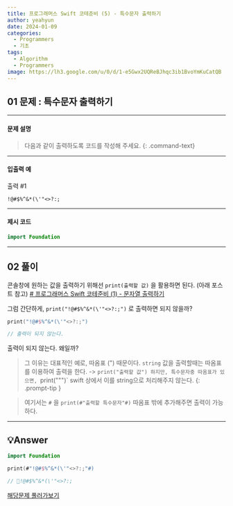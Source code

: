 ```yaml
---
title: 프로그래머스 Swift 코테준비 (5) - 특수문자 출력하기
author: yeahyun
date: 2024-01-09
categories:
  - Programmers
  - 기초
tags:
  - Algorithm
  - Programmers
image: https://lh3.google.com/u/0/d/1-e5Gwx2UQReBJhqc3ib1BvoYmKuCatQB
---
```

## 01 문제 : 특수문자 출력하기

---
#### 문제 설명

>다음과 같이 출력하도록 코드를 작성해 주세요.
{: .command-text}
  
- ---
#### 입출력 예

출력 #1
```
!@#$%^&*(\'"<>?:;
```

---

#### 제시 코드

```swift
import Foundation
```



---

## 02 풀이

콘솔창에 원하는 값을 출력하기 위해선 `print(출력할 값)` 을 활용하면 된다.
(아래 포스트 참고)
[# 프로그래머스 Swift 코테준비 (1) - 문자열 출력하기](https://yeahyunkim.github.io/posts/%ED%94%84%EB%A1%9C%EA%B7%B8%EB%9E%98%EB%A8%B8%EC%8A%A4-Swift-%EC%BD%94%ED%85%8C%EC%A4%80%EB%B9%84-(1)/)

그럼 간단하게, `print("!@#$%^&*(\'"<>?:;")` 로 출력하면 되지 않을까?
```swift
print("!@#$%^&*(\'"<>?:;")

// 출력이 되지 않는다.
```

출력이 되지 않는다. 왜일까?


>그 이유는 대표적인 예로, 따옴표 (") 때문이다.
`string` 값을 출력할때는 따옴표를 이용하여 출력을 한다. -> `print("출력할 값")
하지만, 특수문자중 따옴표가 있으면, `print(""")` swift 상에서 이를 string으로 처리해주지 않는다.
{: .prompt-tip }


> 여기서는 `#` 을 `print(#"출력할 특수문자"#)` 따옴표 밖에 추가해주면 출력이 가능하다.


---

## 💡Answer

```swift
import Foundation

print(#"!@#$%^&*(\'"<>?:;"#)

// !@#$%^&*(\'"<>?:;
```


[해당문제 풀러가보기](https://school.programmers.co.kr/learn/courses/30/lessons/181948)


